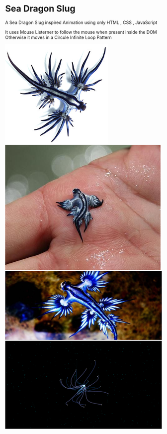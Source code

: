 # Sea Dragon Slug

A Sea Dragon Slug inspired Animation 
using only HTML , CSS , JavaScript 

It uses Mouse Listerner to follow the mouse when present inside the DOM
Otherwise it moves in a Circule Infinite Loop Pattern

![Alt text](Resources/img1.jpg)
![Alt text](Resources/img2.jpg)
![Alt text](Resources/img3.jpg)
![Alt text](Resources/img4.png)
